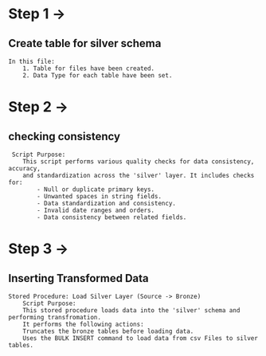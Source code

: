 # Step 1 ->
## Create table for silver schema
	In this file:
		1. Table for files have been created.
		2. Data Type for each table have been set.

  # Step 2 ->
  ## checking consistency
 	 Script Purpose:
    	This script performs various quality checks for data consistency, accuracy, 
    	and standardization across the 'silver' layer. It includes checks for:
		    - Null or duplicate primary keys.
		    - Unwanted spaces in string fields.
		    - Data standardization and consistency.
		    - Invalid date ranges and orders.
		    - Data consistency between related fields.

# Step 3 ->
## Inserting Transformed Data
	Stored Procedure: Load Silver Layer (Source -> Bronze)
		Script Purpose:
		This stored procedure loads data into the 'silver' schema and performing transfromation.
		It performs the following actions:
		Truncates the bronze tables before loading data.
		Uses the BULK INSERT command to load data from csv Files to silver tables.
